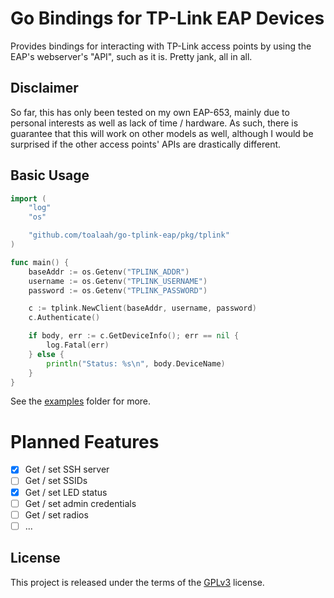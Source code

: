 # Go Bindings for TP-Link EAP Devices

Provides bindings for interacting with TP-Link access points by using the EAP's
webserver's "API", such as it is. Pretty jank, all in all.

## Disclaimer

So far, this has only been tested on my own EAP-653, mainly due to personal
interests as well as lack of time / hardware. As such, there is guarantee that
this will work on other models as well, although I would be surprised if the
other access points' APIs are drastically different.

## Basic Usage

```go
import (
	"log"
	"os"

	"github.com/toalaah/go-tplink-eap/pkg/tplink"
)

func main() {
	baseAddr := os.Getenv("TPLINK_ADDR")
	username := os.Getenv("TPLINK_USERNAME")
	password := os.Getenv("TPLINK_PASSWORD")

	c := tplink.NewClient(baseAddr, username, password)
	c.Authenticate()

	if body, err := c.GetDeviceInfo(); err == nil {
        log.Fatal(err)
    } else {
        println("Status: %s\n", body.DeviceName)
    }
}
```

See the [examples](./examples) folder for more.


# Planned Features

- [x] Get / set SSH server
- [ ] Get / set SSIDs
- [x] Get / set LED status
- [ ] Get / set admin credentials
- [ ] Get / set radios
- [ ] ...

## License

This project is released under the terms of the [GPLv3](./LICENSE) license.

